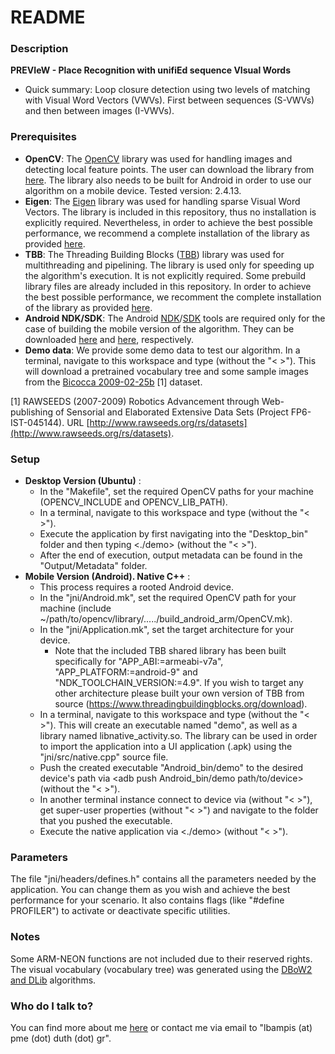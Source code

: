 # README #

### Description ###

**PREVIeW - Place Recognition with unifiEd sequence VIsual Words**

* Quick summary: Loop closure detection using two levels of matching with Visual Word Vectors (VWVs). First between sequences (S-VWVs) and then between images (I-VWVs).

### Prerequisites ###

- **OpenCV**: The [OpenCV](http://opencv.org/) library was used for handling images and detecting local feature points. The user can download the library from [here](https://github.com/opencv/opencv/tree/2.4). The library also needs to be built for Android in order to use our algorithm on a mobile device. Tested version: 2.4.13.
- **Eigen**: The [Eigen](http://eigen.tuxfamily.org/) library was used for handling sparse Visual Word Vectors. The library is included in this repository, thus no installation is explicitly required. Nevertheless, in order to achieve the best possible performance, we recommend a complete installation of the library as provided [here](https://bitbucket.org/eigen/eigen/).
- **TBB**: The Threading Building Blocks ([TBB](https://www.threadingbuildingblocks.org/)) library was used for multithreading and pipelining. The library is used only for speeding up the algorithm's execution. It is not explicitly required. Some prebuild library files are already included in this repository. In order to achieve the best possible performance, we recomment the complete installation of the library as provided [here](https://www.threadingbuildingblocks.org/download).
- **Android NDK/SDK**: The Android [NDK](https://developer.android.com/ndk/index.html)/[SDK](https://developer.android.com/studio/index.html) tools are required only for the case of building the mobile version of the algorithm. They can be downloaded [here](https://developer.android.com/ndk/downloads/index.html) and [here](https://developer.android.com/studio/index.html#downloads), respectively.
- **Demo data**: We provide some demo data to test our algorithm. In a terminal, navigate to this workspace and type <sh fetchFiles.sh> (without the "< >"). This will download a pretrained vocabulary tree and some sample images from the [Bicocca 2009-02-25b](http://www.rawseeds.org/rs/datasets/view/6) [1] dataset.

[1] RAWSEEDS (2007-2009) Robotics Advancement through Web-publishing of Sensorial and Elaborated Extensive Data Sets (Project FP6-IST-045144). URL [http://www.rawseeds.org/rs/datasets](http://www.rawseeds.org/rs/datasets).

### Setup ###

- **Desktop Version (Ubuntu)** :
    * In the "Makefile", set the required OpenCV paths for your machine (OPENCV_INCLUDE and OPENCV_LIB_PATH).
    * In a terminal, navigate to this workspace and type <sh buildDesktop.sh> (without the "< >").
    * Execute the application by first navigating into the "Desktop_bin" folder and then typing <./demo> (without the "< >").
    * After the end of execution, output metadata can be found in the "Output/Metadata" folder.
- **Mobile Version (Android). Native C++** :
    * This process requires a rooted Android device.
    * In the "jni/Android.mk", set the required OpenCV path for your machine (include ~/path/to/opencv/library/...../build_android_arm/OpenCV.mk).
    * In the "jni/Application.mk", set the target architecture for your device.
        * Note that the included TBB shared library has been built specifically for "APP_ABI:=armeabi-v7a", "APP_PLATFORM:=android-9" and "NDK_TOOLCHAIN_VERSION:=4.9".
          If you wish to target any other architecture please built your own version of TBB from source (https://www.threadingbuildingblocks.org/download).
    * In a terminal, navigate to this workspace and type <sh buildAndroid.sh> (without the "< >"). This will create an executable named "demo", as well as a library named libnative_activity.so. The library can be used in order to import the application into a UI application (.apk) using the "jni/src/native.cpp" source file.
    * Push the created executable "Android_bin/demo" to the desired device's path via <adb push Android_bin/demo path/to/device> (without the "< >").
    * In another terminal instance connect to device via <adb shell> (without "< >"), get super-user properties <su> (without "< >") and navigate to the folder that you pushed the executable.
    * Execute the native application via <./demo> (without "< >").

### Parameters ###

The file "jni/headers/defines.h" contains all the parameters needed by the application. You can change them as you wish and achieve the best performance for your scenario.
It also contains flags (like "#define PROFILER") to activate or deactivate specific utilities.

### Notes ###

Some ARM-NEON functions are not included due to their reserved rights. The visual vocabulary (vocabulary tree) was generated using the [DBoW2 and DLib](https://github.com/dorian3d) algorithms.

### Who do I talk to? ###

You can find more about me [here](http://robotics.pme.duth.gr/bampis) or contact me via email to "lbampis (at) pme (dot) duth (dot) gr".
